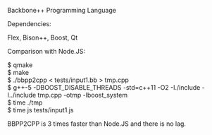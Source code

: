 Backbone++ Programming Language


Dependencies:

Flex, Bison++, Boost, Qt


Comparison with Node.JS:

$ qmake  
$ make  
$ ./bbpp2cpp < tests/input1.bb > tmp.cpp  
$ g++-5 -DBOOST_DISABLE_THREADS -std=c++11 -O2 -I./include -I../include tmp.cpp -otmp -lboost_system  
$ time ./tmp  
$ time js tests/input1.js  

BBPP2CPP is 3 times faster than Node.JS and there is no lag.
